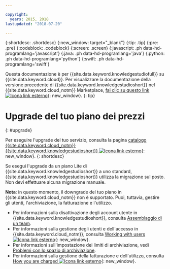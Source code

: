 ```yaml
---

copyright:
  years: 2015, 2018
lastupdated: "2018-07-20"

---
```


{:shortdesc: .shortdesc}
{:new_window: target="_blank"}
{:tip: .tip}
{:pre: .pre}
{:codeblock: .codeblock}
{:screen: .screen}
{:javascript: .ph data-hd-programlang='javascript'}
{:java: .ph data-hd-programlang='java'}
{:python: .ph data-hd-programlang='python'}
{:swift: .ph data-hd-programlang='swift'}

Questa documentazione è per {{site.data.keyword.knowledgestudiofull}} su {{site.data.keyword.cloud}}. Per visualizzare la documentazione della versione precedente di {{site.data.keyword.knowledgestudioshort}} nel {{site.data.keyword.cloud_notm}} Marketplace, [fai clic su questo link ![Icona link esterno](../../icons/launch-glyph.svg "Icona link esterno")](https://{DomainName}/docs/services/knowledge-studio/upgrade.html){: new_window}.
{: tip}

# Upgrade del tuo piano dei prezzi
{: #upgrade}

Per eseguire l'upgrade del tuo servizio, consulta la pagina [catalogo {{site.data.keyword.cloud_notm}} {{site.data.keyword.knowledgestudioshort}} ![Icona link esterno](../../icons/launch-glyph.svg "Icona link esterno")](https://{DomainName}/catalog/services/knowledge-studio){: new_window}.
{: shortdesc}

Se esegui l'upgrade da un piano Lite di {{site.data.keyword.knowledgestudioshort}} a uno standard, {{site.data.keyword.knowledgestudioshort}} utilizza la migrazione sul posto. Non devi effettuare alcuna migrazione manuale.

**Nota**: in questo momento, il downgrade del tuo piano in {{site.data.keyword.cloud_notm}} non è supportato. Puoi, tuttavia, gestire gli utenti, l'archiviazione, la fatturazione e l'utilizzo.
  - Per informazioni sulla disattivazione degli account utente in {{site.data.keyword.knowledgestudioshort}}, consulta [Assemblaggio di un team](/docs/services/watson-knowledge-studio/team.html#deactivating-user-accounts).
  - Per informazioni sulla gestione degli utenti e dell'accesso in {{site.data.keyword.cloud_notm}}, consulta [Working with users ![Icona link esterno](../../icons/launch-glyph.svg "Icona link esterno")](https://{DomainName}/docs/iam/iamusermanage.html){: new_window}.
  - Per informazioni sull'impostazione dei limiti di archiviazione, vedi [Problemi con lo spazio di archiviazione](/docs/services/watson-knowledge-studio/troubleshooting.html#storage).
  - Per informazioni sulla gestione della fatturazione e dell'utilizzo, consulta [How you are charged ![Icona link esterno](../../icons/launch-glyph.svg "Icona link esterno")](https://{DomainName}/docs/billing-usage/how_charged.html){: new_window}.
